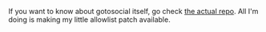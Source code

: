 If you want to know about gotosocial itself, go check [the actual repo](https://github.com/superseriousbusiness/gotosocial).
All I'm doing is making my little allowlist patch available.
